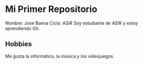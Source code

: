 # Mi Primer Repositorio

Nombre: Jose Baena
Ciclo: ASIR
Soy estudiante de ASIR y estoy aprendiendo Git.

## Hobbies
Me gusta la informática, la música y los videojuegos.
